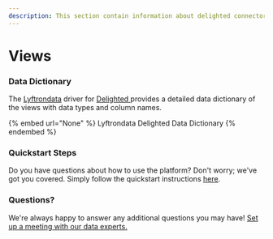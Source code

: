 ```yaml
---
description: This section contain information about delighted connector views information
---
```


# Views

### Data Dictionary

The [Lyftrondata](https://www.lyftrondata.com/) driver for [Delighted](None/)[ ](https://www.lyftrondata.com/integration/delighted/)provides a detailed data dictionary of the views with data types and column names.

{% embed url="None" %}
Lyftrondata Delighted Data Dictionary
{% endembed %}

### Quickstart Steps

Do you have questions about how to use the platform? Don't worry; we've got you covered. Simply follow the quickstart instructions [here](../README.md).

### Questions? <a href="#questions" id="questions"></a>

We're always happy to answer any additional questions you may have! [Set up a meeting with our data experts.](https://www.lyftrondata.com/book-a-meeting/)


